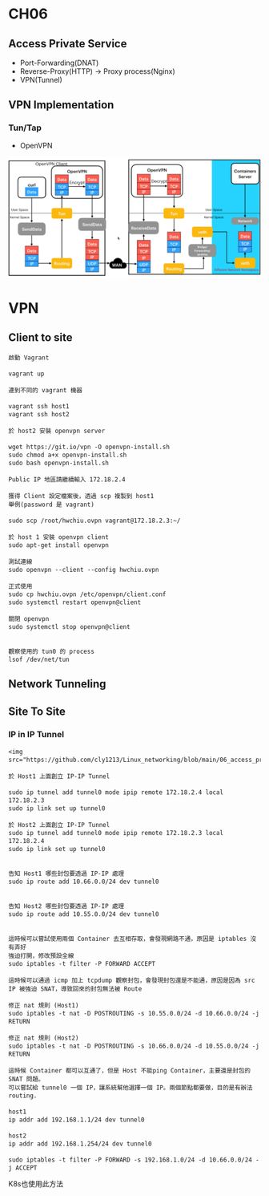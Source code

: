 # CH06
## Access Private Service
- Port-Forwarding(DNAT)
- Reverse-Proxy(HTTP) -> Proxy process(Nginx) 
- VPN(Tunnel)

## VPN Implementation
### Tun/Tap
- OpenVPN
<img src="https://github.com/cly1213/Linux_networking/blob/main/06_access_private_network/image/openvpn.png"/>

# VPN
## Client to site
```
啟動 Vagrant

vagrant up

連到不同的 vagrant 機器

vagrant ssh host1
vagrant ssh host2

於 host2 安裝 openvpn server

wget https://git.io/vpn -O openvpn-install.sh
sudo chmod a+x openvpn-install.sh
sudo bash openvpn-install.sh

Public IP 地區請繼續輸入 172.18.2.4

獲得 Client 設定檔案後，透過 scp 複製到 host1
舉例(password 是 vagrant)

sudo scp /root/hwchiu.ovpn vagrant@172.18.2.3:~/

於 host 1 安裝 openvpn client
sudo apt-get install openvpn

測試連線
sudo openvpn --client --config hwchiu.ovpn

正式使用
sudo cp hwchiu.ovpn /etc/openvpn/client.conf
sudo systemctl restart openvpn@client

關閉 openvpn
sudo systemctl stop openvpn@client


觀察使用的 tun0 的 process
lsof /dev/net/tun
```
## Network Tunneling
## Site To Site
### IP in IP Tunnel
```
<img src="https://github.com/cly1213/Linux_networking/blob/main/06_access_private_network/image/ipinip.png"/>

於 Host1 上面創立 IP-IP Tunnel

sudo ip tunnel add tunnel0 mode ipip remote 172.18.2.4 local 172.18.2.3
sudo ip link set up tunnel0

於 Host2 上面創立 IP-IP Tunnel
sudo ip tunnel add tunnel0 mode ipip remote 172.18.2.3 local 172.18.2.4
sudo ip link set up tunnel0


告知 Host1 哪些封包要透過 IP-IP 處理
sudo ip route add 10.66.0.0/24 dev tunnel0


告知 Host2 哪些封包要透過 IP-IP 處理
sudo ip route add 10.55.0.0/24 dev tunnel0


這時候可以嘗試使用兩個 Container 去互相存取，會發現網路不通，原因是 iptables 沒有弄好
強迫打開，修改預設全線
sudo iptables -t filter -P FORWARD ACCEPT

這時候可以通過 icmp 加上 tcpdump 觀察封包，會發現封包還是不能通，原因是因為 src IP 被強迫 SNAT，導致回來的封包無法被 Route

修正 nat 規則 (Host1)
sudo iptables -t nat -D POSTROUTING -s 10.55.0.0/24 -d 10.66.0.0/24 -j RETURN

修正 nat 規則 (Host2)
sudo iptables -t nat -D POSTROUTING -s 10.66.0.0/24 -d 10.55.0.0/24 -j RETURN

這時候 Container 都可以互通了，但是 Host 不能ping Container，主要還是封包的 SNAT 問題。
可以嘗試給 tunnel0 一個 IP，讓系統幫他選擇一個 IP。兩個節點都要做，目的是有辦法 routing.

host1
ip addr add 192.168.1.1/24 dev tunnel0

host2
ip addr add 192.168.1.254/24 dev tunnel0

sudo iptables -t filter -P FORWARD -s 192.168.1.0/24 -d 10.66.0.0/24 -j ACCEPT

```

K8s也使用此方法
